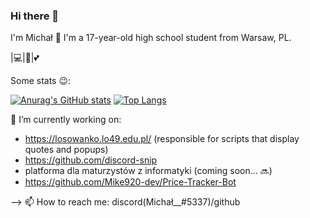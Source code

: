 ### Hi there 👋
I'm Michał 👋
I'm a 17-year-old high school student from Warsaw, PL.

|💻|🐍|💕

Some stats 😉:

[![Anurag's GitHub stats](https://github-readme-stats.vercel.app/api?username=Mike920-dev)](https://github.com/anuraghazra/github-readme-stats) [![Top Langs](https://github-readme-stats.vercel.app/api/top-langs/?username=Mike920-dev&layout=compact)](https://github.com/anuraghazra/github-readme-stats)

<!-- More info about me 😃: -->
🔭 I’m currently working on: 
* https://losowanko.lo49.edu.pl/ (responsible for scripts that display quotes and popups)
* https://github.com/discord-snip
* platforma dla maturzystów z informatyki (coming soon... 🔜)
* https://github.com/Mike920-dev/Price-Tracker-Bot

<!-- - 💬 Ask me about anything u want 😉 -->

<!--
- 🌱 I’m currently learning ...
- 👯 I’m looking to collaborate on ...
- 🤔 I’m looking for help with ...
- 😄 Pronouns: ...
- ⚡ Fun fact: ...
-->
--> 📫 How to reach me: discord(Michał__#5337)/github
